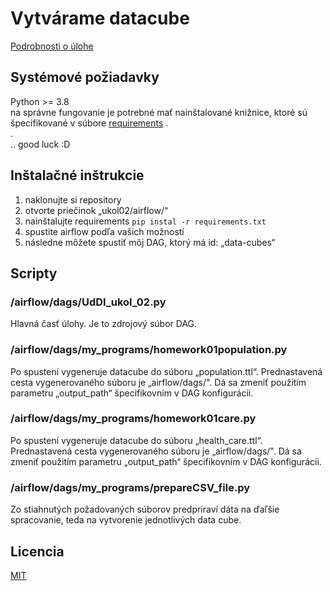 # Vytvárame datacube

[Podrobnosti o úlohe](https://skoda.projekty.ms.mff.cuni.cz/ndbi046/seminars/03-airflow.html#/1/1) 

## Systémové požiadavky

Python >= 3.8 <br>
na správne fungovanie je potrebné mať nainštalované knižnice, ktoré sú špecifikované v  súbore [requirements](https://github.com/DonRiccardo/UvoddoDatovehoInzenyrstvi/blob/a8505c3844c8d50baf3263ef17ddd06d5f999809/ukol02/airflow/requirements.txt)
. <br>
. <br>
.. good luck :D

## Inštalačné inštrukcie

1) naklonujte si repository
2) otvorte priečinok „ukol02/airflow/“
3) nainštalujte requirements ``` pip instal -r requirements.txt ```
4) spustite airflow podľa vašich možností
5) následne môžete spustiť môj DAG, ktorý má id: „data-cubes“

## Scripty
### /airflow/dags/UdDI_ukol_02.py

Hlavná časť úlohy. Je to zdrojový súbor DAG.

### /airflow/dags/my_programs/homework01population.py

Po spustení vygeneruje datacube do súboru „population.ttl“. Prednastavená cesta vygenerovaného súboru je „airflow/dags/". Dá sa zmeniť použitím parametru „output_path“ špecifikovním v DAG konfigurácii.

### /airflow/dags/my_programs/homework01care.py

Po spustení vygeneruje datacube do súboru „health_care.ttl“. Prednastavená cesta vygenerovaného súboru je „airflow/dags/". Dá sa zmeniť použitím parametru „output_path“ špecifikovním v DAG konfigurácii.

### /airflow/dags/my_programs/prepareCSV_file.py

Zo stiahnutých požadovaných súborov predpriraví dáta na ďaľšie spracovanie, teda na vytvorenie jednotlivých data cube.



## Licencia

[MIT](https://github.com/DonRiccardo/UvoddoDatovehoInzenyrstvi/blob/b1953fa50e8ee1b31bede76221603edd67cba507/ukol02/license.txt)

